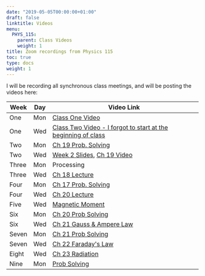 ```yaml
---
date: "2019-05-05T00:00:00+01:00"
draft: false
linktitle: Videos
menu:
  PHYS_115:
    parent: Class Videos
    weight: 1
title: Zoom recordings from Physics 115
toc: true
type: docs
weight: 1
---
```


I will be recording all synchronous class meetings, and will be posting the videos here:

|Week|Day|Video Link|
|---|---|---|
|One|Mon|[Class One Video](<https://drexel.zoom.us/rec/share/1O5yfoHv2mhIYtbXuRqCU_IxRp3uT6a803UarPFenU1DSnvvOfWPz8CznvZNHQ60>)|
|One|Wed|[Class Two Video - I forgot to start at the beginning of class](<https://drexel.zoom.us/rec/share/-N4qdu7Q0WhIYo3W6EaHZYItD77haaa81CAZr6cInUdYmkpTzzln3xl1IMDi41ls>)
|Two|Mon| [Ch 19 Prob. Solving](<https://drexel.zoom.us/rec/share/_vR4FJjdqV1OGqPqzX3DXIg-J43qaaa80yhN8_ILyUhsw4oUYfzv8NA7gMPWSV4P>)
|Two|Wed|<a href="/slides/ChSlides" target="_blank">Week 2 Slides</a>, [Ch 19 Video](<https://drexel.zoom.us/rec/share/9dZXNaDu9UBOZ43MuBCEUat7MrrLT6a803JKrPMJzR53dls91_mGl63Q7i2Ezmgv>) |
|Three| Mon| Processing |
|Three| Wed| [Ch 18 Lecture](https://drexel.zoom.us/rec/share/-JFcK6vg6lxJEo3VtEDbXO0EJp-iX6a8gCFL-vYEzUy_V5R-4pff7uwhg4NdrfEv)|
|Four| Mon| [Ch 17 Prob. Solving](<https://drexel.zoom.us/rec/share/zv1XbLPfrj5LW5Xj0kycZLcoPN3HX6a80HNI_PILmhrCoaCtlEA6Rg_bFr8Wu7NV>)|
|Four | Wed | [Ch 20 Lecture](<https://drexel.zoom.us/rec/share/w8F5Mpvuzj5Lb7OOx1qHdp4vFKXqeaa81CRIqfUFyxkQH8lLeAb7DkskT6VQEoOL>)|
|Five | Wed | [Magnetic Moment](<https://drexel.zoom.us/rec/share/tfV3DL2v2GJIcqfz0R3YBal_WbzLeaa8g3BMrKVbzkoKDwLHHaqalc4p0LRYnstL>)|
|Six | Mon | [Ch 20 Prob Solving](<https://drexel.zoom.us/rec/share/-ZZPBev8xk9JcpX32E3ve4t5GobYaaa81yUb_fEEn0186jcQt7LJLeqgFtSTO2Sv>)|
|Six | Wed | [Ch 21 Gauss & Ampere Law](<https://drexel.zoom.us/rec/share/yuJLH57z1H1OAbeO6l7CV6MsBK_Jeaa82nJNqKcFmEiAwsYU2B9z-V_nC8LYhsGx>) |
|Seven | Mon | [Ch 21 Prob Solving](<https://drexel.zoom.us/rec/share/usVfcJ7t011IYLfQxF_kSPYhRJndX6a80Cgd-6cFmB72cwWZ2rNVARiW4KmuS7Sz>)|
|Seven | Wed | [Ch 22 Faraday's Law](<https://drexel.zoom.us/rec/share/v5RubJXytWNJS6_v1kbgeaQZPKL0X6a8hCFIrPALy0K5SxsQBPknXo3v-RPybrg>)|
|Eight | Wed | [Ch 23 Radiation](<https://drexel.zoom.us/rec/share/78xcA6qo2lhIHp2TsRvWSqEKE7n3X6a81iIf-fVfykhbkSOGNkCjmo8BP4JKQZnh>)|
|Nine | Mon | [Prob Solving](<https://drexel.zoom.us/rec/share/w5dzbLPc92dOWp3QqxDNc5UqOp7caaa82ycZqaBenRnUBDUho3gih-ynvgDLGglz>)|

